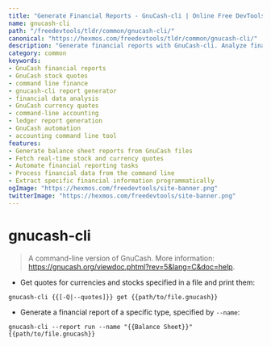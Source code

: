 ```yaml
---
title: "Generate Financial Reports - GnuCash-cli | Online Free DevTools by Hexmos"
name: gnucash-cli
path: "/freedevtools/tldr/common/gnucash-cli/"
canonical: "https://hexmos.com/freedevtools/tldr/common/gnucash-cli/"
description: "Generate financial reports with GnuCash-cli. Analyze finances and get stock quotes using command line interface. Free online tool, no registration required."
category: common
keywords:
- GnuCash financial reports
- GnuCash stock quotes
- command line finance
- gnucash-cli report generator
- financial data analysis
- GnuCash currency quotes
- command-line accounting
- ledger report generation
- GnuCash automation
- accounting command line tool
features:
- Generate balance sheet reports from GnuCash files
- Fetch real-time stock and currency quotes
- Automate financial reporting tasks
- Process financial data from the command line
- Extract specific financial information programmatically
ogImage: "https://hexmos.com/freedevtools/site-banner.png"
twitterImage: "https://hexmos.com/freedevtools/site-banner.png"
---
```


# gnucash-cli

> A command-line version of GnuCash.
> More information: <https://gnucash.org/viewdoc.phtml?rev=5&lang=C&doc=help>.

- Get quotes for currencies and stocks specified in a file and print them:

`gnucash-cli {{[-Q|--quotes]}} get {{path/to/file.gnucash}}`

- Generate a financial report of a specific type, specified by `--name`:

`gnucash-cli --report run --name "{{Balance Sheet}}" {{path/to/file.gnucash}}`
